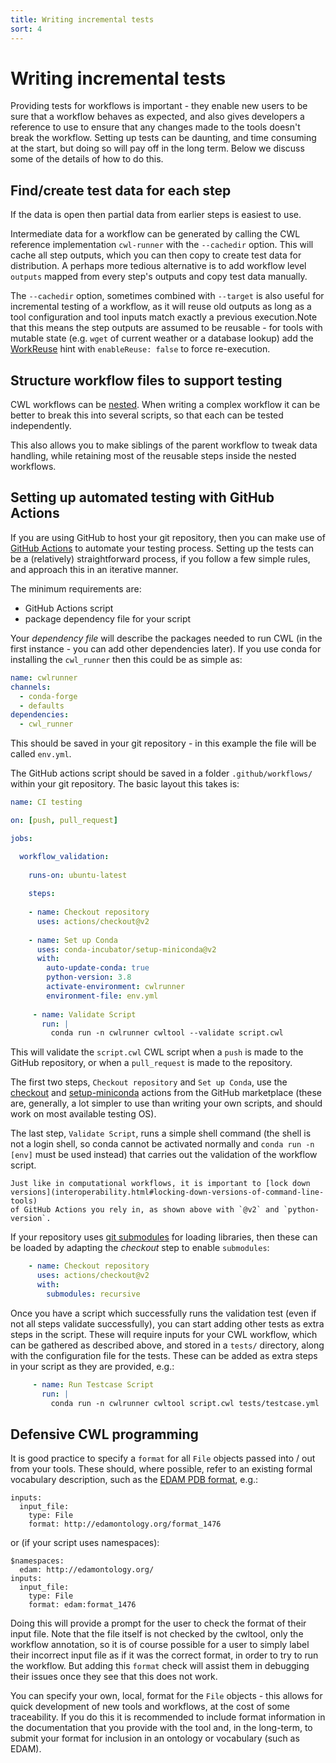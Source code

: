 ```yaml
---
title: Writing incremental tests
sort: 4
---
```


# Writing incremental tests

Providing tests for workflows is important - they enable new users to be sure that a workflow behaves as expected, and also gives developers a reference to use to ensure that any changes made to the tools doesn't break the workflow. Setting up tests can be daunting, and time consuming at the start, but doing so will pay off in the long term. Below we discuss some of the details of how to do this.

## Find/create test data for each step

If the data is open then partial data from earlier steps is easiest to use.

Intermediate data for a workflow can be generated by calling the CWL reference implementation `cwl-runner` with the `--cachedir` option. This will cache all step outputs, which you can then copy to create test data for distribution. A perhaps more tedious alternative is to add workflow level `outputs` mapped from every step's outputs and copy test data manually.

The `--cachedir` option, sometimes combined with `--target` is also useful for incremental testing of a workflow, as it will reuse old outputs as long as a tool configuration and tool inputs match exactly a previous execution.Note that this means the step outputs are assumed to be reusable - for tools with mutable state (e.g. `wget` of current weather or a database lookup) add the [WorkReuse](https://www.commonwl.org/v1.2/CommandLineTool.html#WorkReuse) hint with `enableReuse: false` to force re-execution.

## Structure workflow files to support testing

CWL workflows can be [nested](https://www.commonwl.org/user_guide/22-nested-workflows/index.html). When writing a complex workflow it can be better to break this into several scripts, so that each can be tested independently.

This also allows you to make siblings of the parent workflow to tweak data handling, while retaining most of the reusable steps inside the nested workflows.


## Setting up automated testing with GitHub Actions

If you are using GitHub to host your git repository, then you can make use of [GitHub Actions](https://docs.github.com/en/actions) to automate your testing process. Setting up the tests can be a (relatively) straightforward process, if you follow a few simple rules, and approach this in an iterative manner.

The minimum requirements are:
- GitHub Actions script
- package dependency file for your script

Your _dependency file_ will describe the packages needed to run CWL (in the first instance - you can add other dependencies later). If you use conda for installing the `cwl_runner` then this could be as simple as:

```yaml
name: cwlrunner
channels:
  - conda-forge
  - defaults
dependencies:
  - cwl_runner
```

This should be saved in your git repository - in this example the file will be called `env.yml`.

The GitHub actions script should be saved in a folder `.github/workflows/` within your git repository. The basic layout this takes is:

```yaml
name: CI testing

on: [push, pull_request]

jobs:

  workflow_validation:
  
    runs-on: ubuntu-latest
    
    steps:
    
    - name: Checkout repository
      uses: actions/checkout@v2
    
    - name: Set up Conda
      uses: conda-incubator/setup-miniconda@v2
      with:
        auto-update-conda: true
        python-version: 3.8
        activate-environment: cwlrunner
        environment-file: env.yml
     
     - name: Validate Script
       run: |
         conda run -n cwlrunner cwltool --validate script.cwl
```

This will validate the `script.cwl` CWL script when a `push` is made to the GitHub repository, or when a `pull_request` is made to the repository. 

The first two steps, `Checkout repository` and `Set up Conda`, use the [checkout](https://github.com/actions/checkout) and [setup-miniconda](https://github.com/conda-incubator/setup-miniconda) actions from the GitHub marketplace (these are, generally, a lot simpler to use than writing your own scripts, and should work on most available testing OS). 

The last step, `Validate Script`, runs a simple shell command (the shell is not a login shell, so conda cannot be activated normally and `conda run -n [env]` must be used instead) that carries out the validation of the workflow script.

```tip
Just like in computational workflows, it is important to [lock down versions](interoperability.html#locking-down-versions-of-command-line-tools)
of GitHub Actions you rely in, as shown above with `@v2` and `python-version`.
```


If your repository uses [git submodules](https://git-scm.com/book/en/v2/Git-Tools-Submodules) for loading libraries, then these can be loaded by adapting the _checkout_ step to enable `submodules`:

```yaml
    - name: Checkout repository
      uses: actions/checkout@v2
      with:
        submodules: recursive
```


Once you have a script which successfully runs the validation test (even if not all steps validate successfully), you can start adding other tests as extra steps in the script. These will require inputs for your CWL workflow, which can be gathered as described above, and stored in a `tests/` directory, along with the configuration file for the tests. These can be added as extra steps in your script as they are provided, e.g.:

```yaml
     - name: Run Testcase Script
       run: |
         conda run -n cwlrunner cwltool script.cwl tests/testcase.yml
```



## Defensive CWL programming

It is good practice to specify a `format` for all `File` objects passed into / out from your tools. These should, where possible, refer to an existing formal vocabulary description, such as the [EDAM PDB format](http://edamontology.org/format_1476), e.g.:
```
inputs:
  input_file:
    type: File
    format: http://edamontology.org/format_1476
```
or (if your script uses namespaces):
```
$namespaces:
  edam: http://edamontology.org/
inputs:
  input_file:
    type: File
    format: edam:format_1476
```

Doing this will provide a prompt for the user to check the format of their input file. Note that the file itself is not checked by the cwltool, only the workflow annotation, so it is of course possible for a user to simply label their incorrect input file as if it was the correct format, in order to try to run the workflow. But adding this `format` check will assist them in debugging their issues once they see that this does not work.

You can specify your own, local, format for the `File` objects - this allows for quick development of new tools and workflows, at the cost of some traceability. If you do this it is recommended to include format information in the documentation that you provide with the tool and, in the long-term, to submit your format for inclusion in an ontology or vocabulary (such as EDAM).
